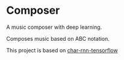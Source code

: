 # Composer
A music composer with deep learning.

Composes music based on ABC notation.

This project is based on [char-rnn-tensorflow](https://github.com/sherjilozair/char-rnn-tensorflow)